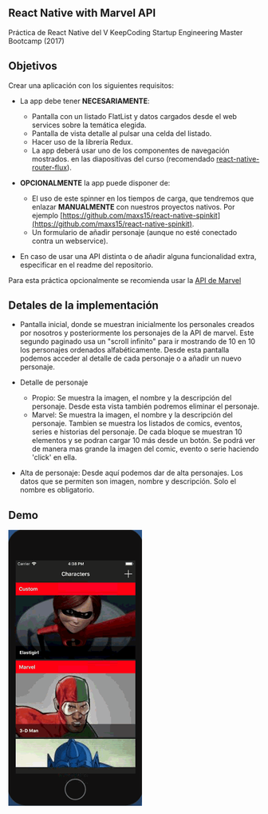 ## React Native with Marvel API
Práctica de React Native del V KeepCoding Startup Engineering Master Bootcamp (2017)

## Objetivos
Crear una aplicación con los siguientes requisitos:

* La app debe tener **NECESARIAMENTE**:
	- Pantalla con un listado FlatList y datos cargados desde el web services sobre la temática elegida.
	- Pantalla de vista detalle al pulsar una celda del listado.
	- Hacer uso de la librería Redux.
	- La app deberá usar uno de los componentes de navegación mostrados.
en las diapositivas del curso (recomendado [react-native-router-flux](https://github.com/aksonov/react-native-router-flux)).

* **OPCIONALMENTE** la app puede disponer de:
	- El uso de este spinner en los tiempos de carga, que tendremos que
enlazar **MANUALMENTE** con nuestros proyectos nativos. Por ejemplo [https://github.com/maxs15/react-native-spinkit](https://github.com/maxs15/react-native-spinkit).
	- Un formulario de añadir personaje (aunque no esté conectado contra un webservice).

* En caso de usar una API distinta o de añadir alguna funcionalidad extra, especificar en el readme del repositorio.

Para esta práctica opcionalmente se recomienda usar la [API de Marvel](https://developer.marvel.com/docs)

## Detales de la implementación

- Pantalla inicial, donde se muestran inicialmente los personales creados por nosotros y posteriormente los personajes de la API de marvel. Este segundo paginado usa un "scroll infinito" para ir mostrando de 10 en 10 los personajes ordenados alfabéticamente. Desde esta pantalla podemos acceder al detalle de cada personaje o a añadir un nuevo personaje.

- Detalle de personaje
	* Propio: Se muestra la imagen, el nombre y la descripción del personaje. Desde esta vista también podremos eliminar el personaje.
	* Marvel: Se muestra la imagen, el nombre y la descripción del personaje. Tambien se muestra los listados de comics, eventos, series e historias del personaje. De cada bloque se muestran 10 elementos y se podran cargar 10 más desde un botón. Se podrá ver de manera mas grande la imagen del comic, evento o serie haciendo 'click' en ella.

- Alta de personaje: Desde aquí podemos dar de alta personajes. Los datos que se permiten son imagen, nombre y descripción. Solo el nombre es obligatorio.

## Demo
![React Marvel Demo](https://raw.githubusercontent.com/smarrerof/kc-react-native/master/images/react_marvel.gif)